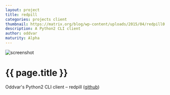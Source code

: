 ```yaml
---
layout: project
title: redpill
categories: projects client
thumbnail: https://matrix.org/blog/wp-content/uploads/2015/04/redpill0.7-400x284.png
description: A Python2 CLI client
author: oddvar
maturity: Alpha
---
```


![screenshot](https://matrix.org/blog/wp-content/uploads/2015/04/redpill0.7.png "{{ page.title }}")

# {{ page.title }}
Oddvar's Python2 CLI client – redpill ([github](https://github.com/oddvar/redpill))
